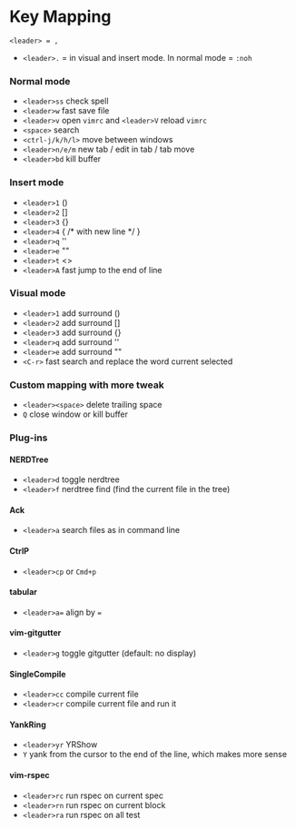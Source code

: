 Key Mapping
===========

`<leader> = ,`

* `<leader>.` = <Esc> in visual and insert mode. In normal mode = `:noh`

### Normal mode

* `<leader>ss` check spell
* `<leader>w` fast save file
* `<leader>v` open `vimrc` and `<leader>V` reload `vimrc`
* `<space>` search
* `<ctrl-j/k/h/l>` move between windows
* `<leader>n/e/m` new tab / edit in tab / tab move
* `<leader>bd` kill buffer

### Insert mode

* `<leader>1` ()
* `<leader>2` []
* `<leader>3` {}
* `<leader>4` { /* with new line */ }
* `<leader>q` ''
* `<leader>e` ""
* `<leader>t` <>
* `<leader>A` fast jump to the end of line

### Visual mode

* `<leader>1` add surround ()
* `<leader>2` add surround []
* `<leader>3` add surround {}
* `<leader>q` add surround ''
* `<leader>e` add surround ""
* `<C-r>` fast search and replace the word current selected

### Custom mapping with more tweak

* `<leader><space>` delete trailing space
* `Q` close window or kill buffer

### Plug-ins

#### NERDTree

* `<leader>d` toggle nerdtree
* `<leader>f` nerdtree find (find the current file in the tree)

#### Ack

* `<leader>a` search files as in command line

#### CtrlP

* `<leader>cp` or `Cmd+p`

#### tabular

* `<leader>a=` align by `=`

#### vim-gitgutter

* `<leader>g` toggle gitgutter (default: no display)

#### SingleCompile

* `<leader>cc` compile current file
* `<leader>cr` compile current file and run it

#### YankRing

* `<leader>yr` YRShow
* `Y` yank from the cursor to the end of the line, which makes more sense

#### vim-rspec

* `<leader>rc` run rspec on current spec
* `<leader>rn` run rspec on current block
* `<leader>ra` run rspec on all test
